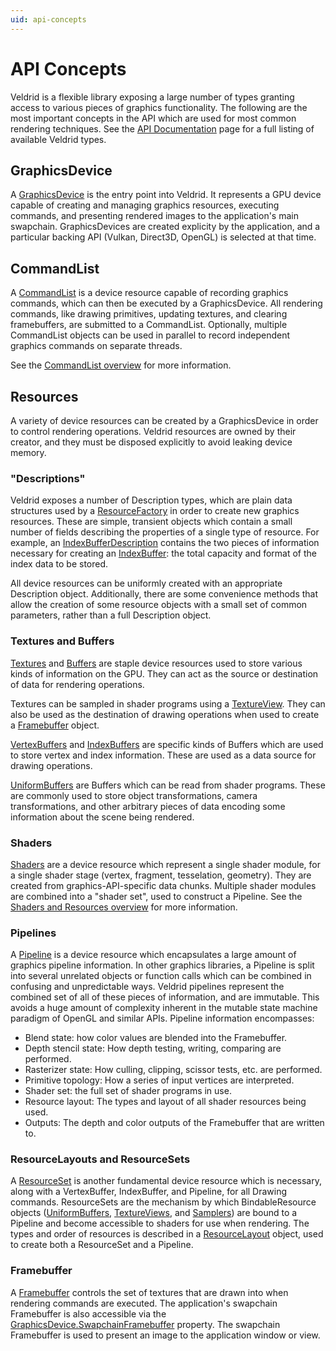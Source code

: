 ```yaml
---
uid: api-concepts
---
```


# API Concepts

Veldrid is a flexible library exposing a large number of types granting access to various pieces of graphics functionality. The following are the most important concepts in the API which are used for most common rendering techniques. See the [API Documentation](xref:Veldrid) page for a full listing of available Veldrid types.

## GraphicsDevice

A [GraphicsDevice](xref:Veldrid.GraphicsDevice) is the entry point into Veldrid. It represents a GPU device capable of creating and managing graphics resources, executing commands, and presenting rendered images to the application's main swapchain. GraphicsDevices are created explicity by the application, and a particular backing API (Vulkan, Direct3D, OpenGL) is selected at that time.

## CommandList

A [CommandList](xref:Veldrid.CommandList) is a device resource capable of recording graphics commands, which can then be executed by a GraphicsDevice. All rendering commands, like drawing primitives, updating textures, and clearing framebuffers, are submitted to a CommandList. Optionally, multiple CommandList objects can be used in parallel to record independent graphics commands on separate threads.

See the [CommandList overview](xref:command-lists) for more information.

## Resources

A variety of device resources can be created by a GraphicsDevice in order to control rendering operations. Veldrid resources are owned by their creator, and they must be disposed explicitly to avoid leaking device memory.

### "Descriptions"

Veldrid exposes a number of Description types, which are plain data structures used by a [ResourceFactory](xref:Veldrid.ResourceFactory) in order to create new graphics resources. These are simple, transient objects which contain a small number of fields describing the properties of a single type of resource. For example, an [IndexBufferDescription](xref:Veldrid.IndexBufferDescription) contains the two pieces of information necessary for creating an [IndexBuffer](xref:Veldrid.IndexBuffer): the total capacity and format of the index data to be stored.

All device resources can be uniformly created with an appropriate Description object. Additionally, there are some convenience methods that allow the creation of some resource objects with a small set of common parameters, rather than a full Description object.

### Textures and Buffers

[Textures](xref:Veldrid.Texture) and [Buffers](xref:Veldrid.Buffer) are staple device resources used to store various kinds of information on the GPU. They can act as the source or destination of data for rendering operations.

Textures can be sampled in shader programs using a [TextureView](xref:Veldrid.TextureView). They can also be used as the destination of drawing operations when used to create a [Framebuffer](xref:Veldrid.Framebuffer) object.

[VertexBuffers](xref:Veldrid.VertexBuffer) and [IndexBuffers](xref:Veldrid.IndexBuffer) are specific kinds of Buffers which are used to store vertex and index information. These are used as a data source for drawing operations.

[UniformBuffers](xref:Veldrid.UniformBuffer) are Buffers which can be read from shader programs. These are commonly used to store object transformations, camera transformations, and other arbitrary pieces of data encoding some information about the scene being rendered.

### Shaders

[Shaders](xref:Veldrid.Shader) are a device resource which represent a single shader module, for a single shader stage (vertex, fragment, tesselation, geometry). They are created from graphics-API-specific data chunks. Multiple shader modules are combined into a "shader set", used to construct a Pipeline. See the [Shaders and Resources overview](xref:shaders-and-resources) for more information.

### Pipelines

A [Pipeline](xref:Veldrid.Pipeline) is a device resource which encapsulates a large amount of graphics pipeline information. In other graphics libraries, a Pipeline is split into several unrelated objects or function calls which can be combined in confusing and unpredictable ways. Veldrid pipelines represent the combined set of all of these pieces of information, and are immutable. This avoids a huge amount of complexity inherent in the mutable state machine paradigm of OpenGL and similar APIs. Pipeline information encompasses:

* Blend state: how color values are blended into the Framebuffer.
* Depth stencil state: How depth testing, writing, comparing are performed.
* Rasterizer state: How culling, clipping, scissor tests, etc. are performed.
* Primitive topology: How a series of input vertices are interpreted.
* Shader set: the full set of shader programs in use.
* Resource layout: The types and layout of all shader resources being used.
* Outputs: The depth and color outputs of the Framebuffer that are written to.

### ResourceLayouts and ResourceSets

A [ResourceSet](xref:Veldrid.ResourceSet) is another fundamental device resource which is necessary, along with a VertexBuffer, IndexBuffer, and Pipeline, for all Drawing commands. ResourceSets are the mechanism by which BindableResource objects ([UniformBuffers](xref:Veldrid.UniformBuffer), [TextureViews](xref:Veldrid.TextureView), and [Samplers](xref:Veldrid.Sampler)) are bound to a Pipeline and become accessible to shaders for use when rendering. The types and order of resources is described in a [ResourceLayout](xref:Veldrid.ResourceLayout) object, used to create both a ResourceSet and a Pipeline.

### Framebuffer

A [Framebuffer](xref:Veldrid.Framebuffer) controls the set of textures that are drawn into when rendering commands are executed. The application's swapchain Framebuffer is also accessible via the [GraphicsDevice.SwapchainFramebuffer](xref:Veldrid.GraphicsDevice#Veldrid_GraphicsDevice_SwapchainFramebuffer) property. The swapchain Framebuffer is used to present an image to the application window or view.
